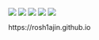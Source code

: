 <p>
  <img src="https://github.com/rosh1ajin/rosh1ajin/blob/main/game.png" style="vertical-align: top; width="18%"/> 
  <img src="https://github.com/rosh1ajin/rosh1ajin/blob/main/lago.png" style="vertical-align: top; width="18%"/> 
  <img src="https://github.com/rosh1ajin/rosh1ajin/blob/main/evkl.png" style="vertical-align: top; width="18%"/> 
  <img src="https://github.com/rosh1ajin/rosh1ajin/blob/main/part.png" style="vertical-align: top; width="18%"/> 
  <img src="https://github.com/rosh1ajin/rosh1ajin/blob/main/lion.png" style="vertical-align: top; width="18%"/>
</p>
https://rosh1ajin.github.io
